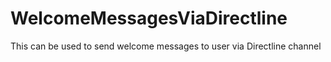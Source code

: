 # WelcomeMessagesViaDirectline
This can be used to send welcome messages to user via Directline channel 
